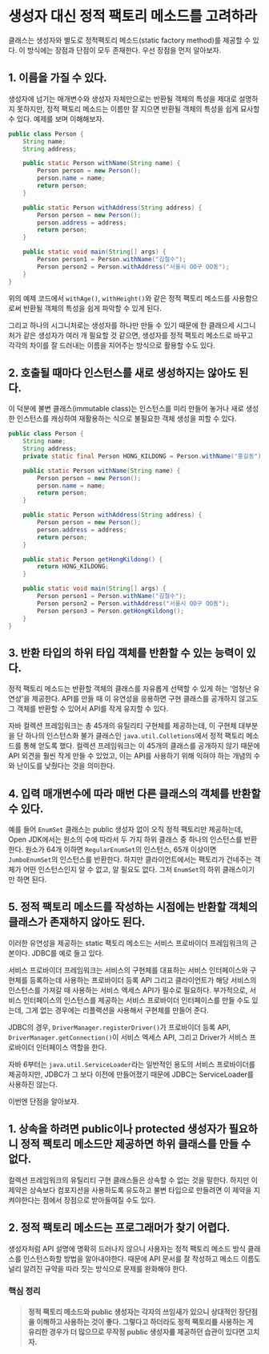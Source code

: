 # 생성자 대신 정적 팩토리 메소드를 고려하라
클래스는 생성자와 별도로 정적팩토리 메소드(static factory method)를 제공할 수 있다. 이 방식에는 장점과 단점이 모두 존재한다. 우선 장점을 먼저 알아보자.

## 1. 이름을 가질 수 있다.
생성자에 넘기는 매개변수와 생성자 자체만으로는 반환될 객체의 특성을 제대로 설명하지 못하지만, 정적 팩토리 메소드는 이름만 잘 지으면 반환될 객체의 특성을 쉽게 묘사할 수 있다. 예제를 보며 이해해보자.
```java
public class Person {
    String name;
    String address;

    public static Person withName(String name) {
        Person person = new Person();
        person.name = name;
        return person;
    }

    public static Person withAddress(String address) {
        Person person = new Person();
        person.address = address;
        return person;
    }

    public static void main(String[] args) {
        Person person1 = Person.withName("김철수");
        Person person2 = Person.withAddress("서울시 OO구 OO동");        
    }
}
```
위의 예제 코드에서 `withAge()`, `withHeight()`와 같은 정적 팩토리 메소드를 사용함으로써 반환될 객체의 특성을 쉽게 파악할 수 있게 된다.

그리고 하나의 시그니처로는 생성자를 하나만 만들 수 있기 때문에 한 클래으세 시그니처가 같은 생성자가 여러 개 필요할 것 같으면, 생성자를 정적 팩토리 메소드로 바꾸고 각각의 차이를 잘 드러내는 이름을 지어주는 방식으로 활용할 수도 있다.

## 2. 호출될 때마다 인스턴스를 새로 생성하지는 않아도 된다.
이 덕분에 불변 클래스(immutable class)는 인스턴스를 미리 만들어 놓거나 새로 생성한 인스턴스를 캐싱하여 재활용하는 식으로 불필요한 객체 생성을 피할 수 있다.
```java
public class Person {
    String name;
    String address;
    private static final Person HONG_KILDONG = Person.withName("홍길동");

    public static Person withName(String name) {
        Person person = new Person();
        person.name = name;
        return person;
    }

    public static Person withAddress(String address) {
        Person person = new Person();
        person.address = address;
        return person;
    }

    public static Person getHongKildong() {
        return HONG_KILDONG;
    }

    public static void main(String[] args) {
        Person person1 = Person.withName("김철수");
        Person person2 = Person.withAddress("서울시 OO구 OO동");
        Person person3 = Person.getHongKildong();
    }
}
```

## 3. 반환 타입의 하위 타입 객체를 반환할 수 있는 능력이 있다.
정적 팩토리 메소드는 반환할 객체의 클래스를 자유롭게 선택할 수 있게 하는 '엄청난 유연성'을 제공한다. API를 만들 때 이 유연성을 응용하면 구현 클래스를 공개하지 않고도 그 객체를 반환할 수 있어서 API를 작게 유지할 수 있다.

자바 컬렉션 프레임워크는 총 45개의 유틸리티 구현체를 제공하는데, 이 구현체 대부분을 단 하나의 인스턴스화 불가 클래스인 `java.util.Colletions`에서 정적 팩토리 메소드를 통해 얻도록 했다. 컬렉션 프레임워크는 이 45개의 클래스를 공개하지 않기 때문에 API 외견을 훨씬 작게 만들 수 있었고, 이는 API를 사용하기 위해 익혀야 하는 개념의 수와 난이도를 낮췄다는 것을 의미한다.

## 4. 입력 매개변수에 따라 매번 다른 클래스의 객체를 반환할 수 있다.
예를 들어 `EnumSet` 클래스는 public 생성자 없이 오직 정적 팩토리만 제공하는데, Open JDK에서는 원소의 수에 따라서 두 가지 하위 클래스 중 하나의 인스턴스를 반환한다. 원소가 64개 이하면 `RegularEnumSet`의 인스턴스, 65개 이상이면 `JumboEnumSet`의 인스턴스를 반환한다. 하지만 클라이언트에서는 팩토리가 건네주는 객체가 어떤 인스턴스인지 알 수 없고, 알 필요도 없다. 그저 `EnumSet`의 하위 클래스이기만 하면 된다.

## 5. 정적 팩토리 메소드를 작성하는 시점에는 반환할 객체의 클래스가 존재하지 않아도 된다.
이러한 유연성을 제공하는 static 팩토리 메소드는 서비스 프로바이더 프레임워크의 근본이다. JDBC를 예로 들고 있다.

서비스 프로바이더 프레임워크는 서비스의 구현체를 대표하는 서비스 인터페이스와 구현체를 등록하는데 사용하는 프로바이더 등록 API 그리고 클라이언트가 해당 서비스의 인스턴스를 가져갈 때 사용하는 서비스 엑세스 API가 필수로 필요하다. 부가적으로, 서비스 인터페이스의 인스턴스를 제공하는 서비스 프로바이더 인터페이스를 만들 수도 있는데, 그게 없는 경우에는 리플랙션을 사용해서 구현체를 만들어 준다.

JDBC의 경우, `DriverManager.registerDriver()`가 프로바이더 등록 API, `DriverManager.getConnection()`이 서비스 엑세스 API, 그리고 Driver가 서비스 프로바이더 인터페이스 역할을 한다.

자바 6부터는 `java.util.ServiceLoader`라는 일반적인 용도의 서비스 프로바이더를 제공하지만, JDBC가 그 보다 이전에 만들어졌기 때문에 JDBC는 ServiceLoader를 사용하진 않는다.

이번엔 단점을 알아보자.
## 1. 상속을 하려면 public이나 protected 생성자가 필요하니 정적 팩토리 메소드만 제공하면 하위 클래스를 만들 수 없다.
컬렉션 프레임워크의 유틸리티 구현 클래스들은 상속할 수 없는 것을 말한다. 하지만 이 제약은 상속보다 컴포지션을 사용하도록 유도하고 불변 타입으로 만들려면 이 제약을 지켜야한다는 점에서 장점으로 받아들여질 수도 있다.

## 2. 정적 팩토리 메소드는 프로그래머가 찾기 어렵다.
생성자처럼 API 설명에 명확히 드러나지 않으니 사용자는 정적 팩토리 메소드 방식 클래스를 인스턴스화할 방법을 알아내야한다. 때문에 API 문서를 잘 작성하고 메소드 이름도 널리 알려진 규약을 따라 짓는 방식으로 문제를 완화해야 한다.

### 핵심 정리
> #### 정적 팩토리 메소드와 public  생성자는 각자의 쓰임새가 있으니 상대적인 장단점을 이해하고 사용하는 것이 좋다. 그렇다고 하더라도 정적 팩토리를 사용하는 게 유리한 경우가 더 많으므로 무작정 public 생성자를 제공하던 습관이 있다면 고치자.